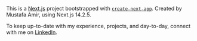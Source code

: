 This is a [Next.js](https://nextjs.org/) project bootstrapped with [`create-next-app`](https://github.com/vercel/next.js/tree/canary/packages/create-next-app). Created by Mustafa Amir, using Next.js 14.2.5. 

To keep up-to-date with my experience, projects, and day-to-day, connect with me on [LinkedIn](https://linkedin.com/in/mustafaamir2003).
